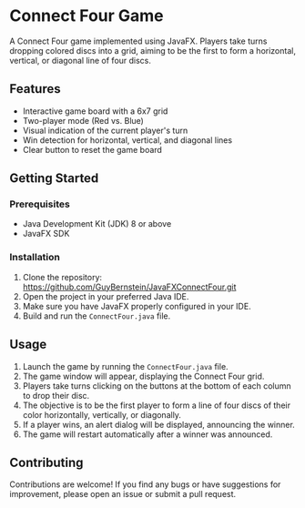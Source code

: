 # Connect Four Game

A Connect Four game implemented using JavaFX. Players take turns dropping colored discs into a grid, aiming to be the first to form a horizontal, vertical, or diagonal line of four discs.

## Features

- Interactive game board with a 6x7 grid
- Two-player mode (Red vs. Blue)
- Visual indication of the current player's turn
- Win detection for horizontal, vertical, and diagonal lines
- Clear button to reset the game board

## Getting Started

### Prerequisites

- Java Development Kit (JDK) 8 or above
- JavaFX SDK

### Installation

1. Clone the repository:
  https://github.com/GuyBernstein/JavaFXConnectFour.git
2. Open the project in your preferred Java IDE.
3. Make sure you have JavaFX properly configured in your IDE.
4. Build and run the `ConnectFour.java` file.

## Usage

1. Launch the game by running the `ConnectFour.java` file.
2. The game window will appear, displaying the Connect Four grid.
3. Players take turns clicking on the buttons at the bottom of each column to drop their disc.
4. The objective is to be the first player to form a line of four discs of their color horizontally, vertically, or diagonally.
5. If a player wins, an alert dialog will be displayed, announcing the winner.
6. The game will restart automatically after a winner was announced.

## Contributing

Contributions are welcome! If you find any bugs or have suggestions for improvement, please open an issue or submit a pull request.
